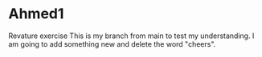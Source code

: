 # Ahmed1
Revature exercise
This is my branch from main to test my understanding.
I am going to add something new and delete the word "cheers".
